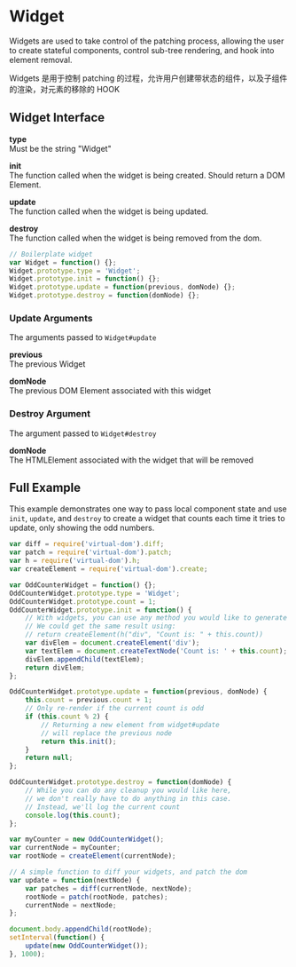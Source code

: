 # Widget

Widgets are used to take control of the patching process, allowing the user to create stateful components, control sub-tree rendering, and hook into element removal.

Widgets 是用于控制 patching 的过程，允许用户创建带状态的组件，以及子组件的渲染，对元素的移除的 HOOK

## Widget Interface

**type**  
Must be the string "Widget"

**init**  
The function called when the widget is being created. Should return a DOM Element.

**update**  
The function called when the widget is being updated.

**destroy**  
The function called when the widget is being removed from the dom.

```javascript
// Boilerplate widget
var Widget = function() {};
Widget.prototype.type = 'Widget';
Widget.prototype.init = function() {};
Widget.prototype.update = function(previous, domNode) {};
Widget.prototype.destroy = function(domNode) {};
```

### Update Arguments

The arguments passed to `Widget#update`

**previous**  
The previous Widget

**domNode**  
The previous DOM Element associated with this widget

### Destroy Argument

The argument passed to `Widget#destroy`

**domNode**  
The HTMLElement associated with the widget that will be removed

## Full Example

This example demonstrates one way to pass local component state and use `init`, `update`, and `destroy` to create a widget that counts each time it tries to update, only showing the odd numbers.

```javascript
var diff = require('virtual-dom').diff;
var patch = require('virtual-dom').patch;
var h = require('virtual-dom').h;
var createElement = require('virtual-dom').create;

var OddCounterWidget = function() {};
OddCounterWidget.prototype.type = 'Widget';
OddCounterWidget.prototype.count = 1;
OddCounterWidget.prototype.init = function() {
    // With widgets, you can use any method you would like to generate the DOM Elements.
    // We could get the same result using:
    // return createElement(h("div", "Count is: " + this.count))
    var divElem = document.createElement('div');
    var textElem = document.createTextNode('Count is: ' + this.count);
    divElem.appendChild(textElem);
    return divElem;
};

OddCounterWidget.prototype.update = function(previous, domNode) {
    this.count = previous.count + 1;
    // Only re-render if the current count is odd
    if (this.count % 2) {
        // Returning a new element from widget#update
        // will replace the previous node
        return this.init();
    }
    return null;
};

OddCounterWidget.prototype.destroy = function(domNode) {
    // While you can do any cleanup you would like here,
    // we don't really have to do anything in this case.
    // Instead, we'll log the current count
    console.log(this.count);
};

var myCounter = new OddCounterWidget();
var currentNode = myCounter;
var rootNode = createElement(currentNode);

// A simple function to diff your widgets, and patch the dom
var update = function(nextNode) {
    var patches = diff(currentNode, nextNode);
    rootNode = patch(rootNode, patches);
    currentNode = nextNode;
};

document.body.appendChild(rootNode);
setInterval(function() {
    update(new OddCounterWidget());
}, 1000);
```

